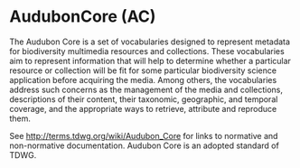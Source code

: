 # AudubonCore (AC)

The Audubon Core is a set of vocabularies designed to represent metadata for biodiversity multimedia resources and collections. These vocabularies aim to represent information that will help to determine whether a particular resource or collection will be fit for some particular biodiversity science application before acquiring the media. Among others, the vocabularies address such concerns as the management of the media and collections, descriptions of their content, their taxonomic, geographic, and temporal coverage, and the appropriate ways to retrieve, attribute and reproduce them.

See http://terms.tdwg.org/wiki/Audubon_Core for links to normative and non-normative documentation.  Audubon Core is an adopted standard of TDWG.




